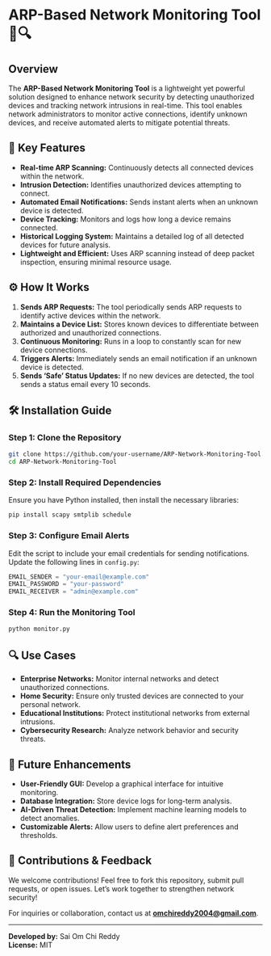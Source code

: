 # ARP-Based Network Monitoring Tool 🚀🔍  

## Overview  
The **ARP-Based Network Monitoring Tool** is a lightweight yet powerful solution designed to enhance network security by detecting unauthorized devices and tracking network intrusions in real-time. This tool enables network administrators to monitor active connections, identify unknown devices, and receive automated alerts to mitigate potential threats.  

## 🔑 Key Features  
- **Real-time ARP Scanning:** Continuously detects all connected devices within the network.  
- **Intrusion Detection:** Identifies unauthorized devices attempting to connect.  
- **Automated Email Notifications:** Sends instant alerts when an unknown device is detected.  
- **Device Tracking:** Monitors and logs how long a device remains connected.  
- **Historical Logging System:** Maintains a detailed log of all detected devices for future analysis.  
- **Lightweight and Efficient:** Uses ARP scanning instead of deep packet inspection, ensuring minimal resource usage.  

## ⚙️ How It Works  
1. **Sends ARP Requests:** The tool periodically sends ARP requests to identify active devices within the network.  
2. **Maintains a Device List:** Stores known devices to differentiate between authorized and unauthorized connections.  
3. **Continuous Monitoring:** Runs in a loop to constantly scan for new device connections.  
4. **Triggers Alerts:** Immediately sends an email notification if an unknown device is detected.  
5. **Sends ‘Safe’ Status Updates:** If no new devices are detected, the tool sends a status email every 10 seconds.  

## 🛠️ Installation Guide  
### **Step 1: Clone the Repository**  
```bash  
git clone https://github.com/your-username/ARP-Network-Monitoring-Tool.git  
cd ARP-Network-Monitoring-Tool  
```

### **Step 2: Install Required Dependencies**  
Ensure you have Python installed, then install the necessary libraries:  
```bash  
pip install scapy smtplib schedule  
```

### **Step 3: Configure Email Alerts**  
Edit the script to include your email credentials for sending notifications. Update the following lines in `config.py`:  
```python  
EMAIL_SENDER = "your-email@example.com"  
EMAIL_PASSWORD = "your-password"  
EMAIL_RECEIVER = "admin@example.com"  
```

### **Step 4: Run the Monitoring Tool**  
```bash  
python monitor.py  
```

## 🔍 Use Cases  
- **Enterprise Networks:** Monitor internal networks and detect unauthorized connections.  
- **Home Security:** Ensure only trusted devices are connected to your personal network.  
- **Educational Institutions:** Protect institutional networks from external intrusions.  
- **Cybersecurity Research:** Analyze network behavior and security threats.  

## 🚀 Future Enhancements  
- **User-Friendly GUI:** Develop a graphical interface for intuitive monitoring.  
- **Database Integration:** Store device logs for long-term analysis.  
- **AI-Driven Threat Detection:** Implement machine learning models to detect anomalies.  
- **Customizable Alerts:** Allow users to define alert preferences and thresholds.  

## 📧 Contributions & Feedback  
We welcome contributions! Feel free to fork this repository, submit pull requests, or open issues. Let’s work together to strengthen network security!  

For inquiries or collaboration, contact us at **omchireddy2004@gmail.com**.  

---  
**Developed by:** Sai Om Chi Reddy  
**License:** MIT  
